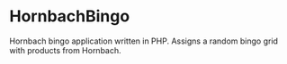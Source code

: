 # HornbachBingo
Hornbach bingo application written in PHP. Assigns a random bingo grid with products from Hornbach.
